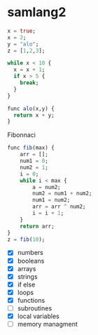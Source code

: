 # samlang2

```julia
x = true;
x = 2;
y = "alo";
z = [1,2,3];

while x < 10 {
  x = x + 1;
  if x > 5 {
    break;
  }
}

func alo(x,y) {
  return x + y;
}
```
Fibonnaci
```julia
func fib(max) {
    arr = [];
    num1 = 0;
    num2 = 1;
    i = 0;
    while i < max {
        a = num2;
        num2 = num1 + num2;
        num1 = num2;
        arr = arr ^ num2;
        i = i + 1;
    }
    return arr;
}
z = fib(10);
```

- [x] numbers
- [x] booleans
- [x] arrays
- [x] strings
- [x] if else
- [x] loops
- [x] functions
- [ ] subroutines
- [x] local variables
- [ ] memory managment
